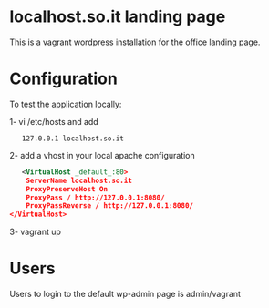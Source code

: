 # localhost.so.it landing page
This is a vagrant wordpress installation for the office landing page.

# Configuration
To test the application locally:

1- vi /etc/hosts
   and add 
```text
   127.0.0.1 localhost.so.it
```

2- add a vhost in your local apache configuration

```xml
   <VirtualHost _default_:80>
    ServerName localhost.so.it
    ProxyPreserveHost On
    ProxyPass / http://127.0.0.1:8080/
    ProxyPassReverse / http://127.0.0.1:8080/
</VirtualHost>
```

3- vagrant up


# Users
Users to login to the default wp-admin page is admin/vagrant


